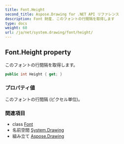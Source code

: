 ```yaml
---
title: Font.Height
second_title: Aspose.Drawing for .NET API リファレンス
description: Font 財産. このフォントの行間隔を取得します
type: docs
weight: 60
url: /ja/net/system.drawing/font/height/
---
```

## Font.Height property

このフォントの行間隔を取得します。

```csharp
public int Height { get; }
```

### プロパティ値

このフォントの行間隔 (ピクセル単位)。

### 関連項目

* class [Font](../)
* 名前空間 [System.Drawing](../../font/)
* 組み立て [Aspose.Drawing](../../../)


